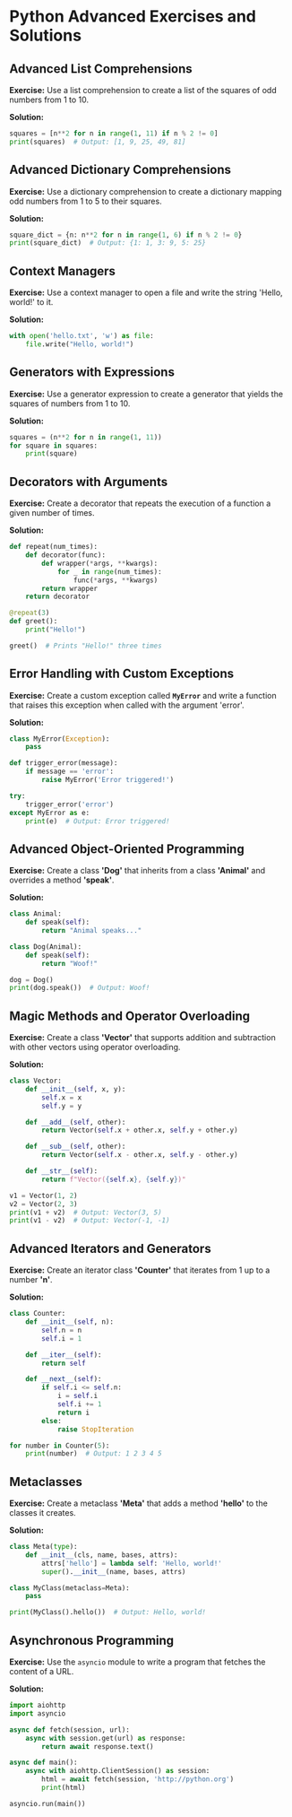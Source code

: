# Python Advanced Exercises and Solutions

## Advanced List Comprehensions

**Exercise:** Use a list comprehension to create a list of the squares of odd numbers from 1 to 10.

**Solution:**
```python
squares = [n**2 for n in range(1, 11) if n % 2 != 0]
print(squares)  # Output: [1, 9, 25, 49, 81]
```

## Advanced Dictionary Comprehensions

**Exercise:** Use a dictionary comprehension to create a dictionary mapping odd numbers from 1 to 5 to their squares.

**Solution:**
```python
square_dict = {n: n**2 for n in range(1, 6) if n % 2 != 0}
print(square_dict)  # Output: {1: 1, 3: 9, 5: 25}
```

## Context Managers

**Exercise:** Use a context manager to open a file and write the string 'Hello, world!' to it.

**Solution:**
```python
with open('hello.txt', 'w') as file:
    file.write("Hello, world!")
```

## Generators with Expressions

**Exercise:** Use a generator expression to create a generator that yields the squares of numbers from 1 to 10.

**Solution:**
```python
squares = (n**2 for n in range(1, 11))
for square in squares:
    print(square)
```

## Decorators with Arguments

**Exercise:** Create a decorator that repeats the execution of a function a given number of times.

**Solution:**
```python
def repeat(num_times):
    def decorator(func):
        def wrapper(*args, **kwargs):
            for _ in range(num_times):
                func(*args, **kwargs)
        return wrapper
    return decorator

@repeat(3)
def greet():
    print("Hello!")

greet()  # Prints "Hello!" three times
```

## Error Handling with Custom Exceptions

**Exercise:** Create a custom exception called **`MyError`** and write a function that raises this exception when called with the argument 'error'.

**Solution:**
```python
class MyError(Exception):
    pass

def trigger_error(message):
    if message == 'error':
        raise MyError('Error triggered!')

try:
    trigger_error('error')
except MyError as e:
    print(e)  # Output: Error triggered!
```

## Advanced Object-Oriented Programming

**Exercise:** Create a class **'Dog'** that inherits from a class **'Animal'** and overrides a method **'speak'**.

**Solution:**
```python
class Animal:
    def speak(self):
        return "Animal speaks..."

class Dog(Animal):
    def speak(self):
        return "Woof!"

dog = Dog()
print(dog.speak())  # Output: Woof!
```

## Magic Methods and Operator Overloading

**Exercise:** Create a class **'Vector'** that supports addition and subtraction with other vectors using operator overloading.

**Solution:**
```python
class Vector:
    def __init__(self, x, y):
        self.x = x
        self.y = y

    def __add__(self, other):
        return Vector(self.x + other.x, self.y + other.y)

    def __sub__(self, other):
        return Vector(self.x - other.x, self.y - other.y)

    def __str__(self):
        return f"Vector({self.x}, {self.y})"

v1 = Vector(1, 2)
v2 = Vector(2, 3)
print(v1 + v2)  # Output: Vector(3, 5)
print(v1 - v2)  # Output: Vector(-1, -1)
```

## Advanced Iterators and Generators

**Exercise:** Create an iterator class **'Counter'** that iterates from 1 up to a number **'n'**.

**Solution:**
```python
class Counter:
    def __init__(self, n):
        self.n = n
        self.i = 1

    def __iter__(self):
        return self

    def __next__(self):
        if self.i <= self.n:
            i = self.i
            self.i += 1
            return i
        else:
            raise StopIteration

for number in Counter(5):
    print(number)  # Output: 1 2 3 4 5
```

## Metaclasses

**Exercise:** Create a metaclass **'Meta'** that adds a method **'hello'** to the classes it creates.

**Solution:**
```python
class Meta(type):
    def __init__(cls, name, bases, attrs):
        attrs['hello'] = lambda self: 'Hello, world!'
        super().__init__(name, bases, attrs)

class MyClass(metaclass=Meta):
    pass

print(MyClass().hello())  # Output: Hello, world!
```

## Asynchronous Programming

**Exercise:** Use the `asyncio` module to write a program that fetches the content of a URL.

**Solution:**
```python
import aiohttp
import asyncio

async def fetch(session, url):
    async with session.get(url) as response:
        return await response.text()

async def main():
    async with aiohttp.ClientSession() as session:
        html = await fetch(session, 'http://python.org')
        print(html)

asyncio.run(main())
```


